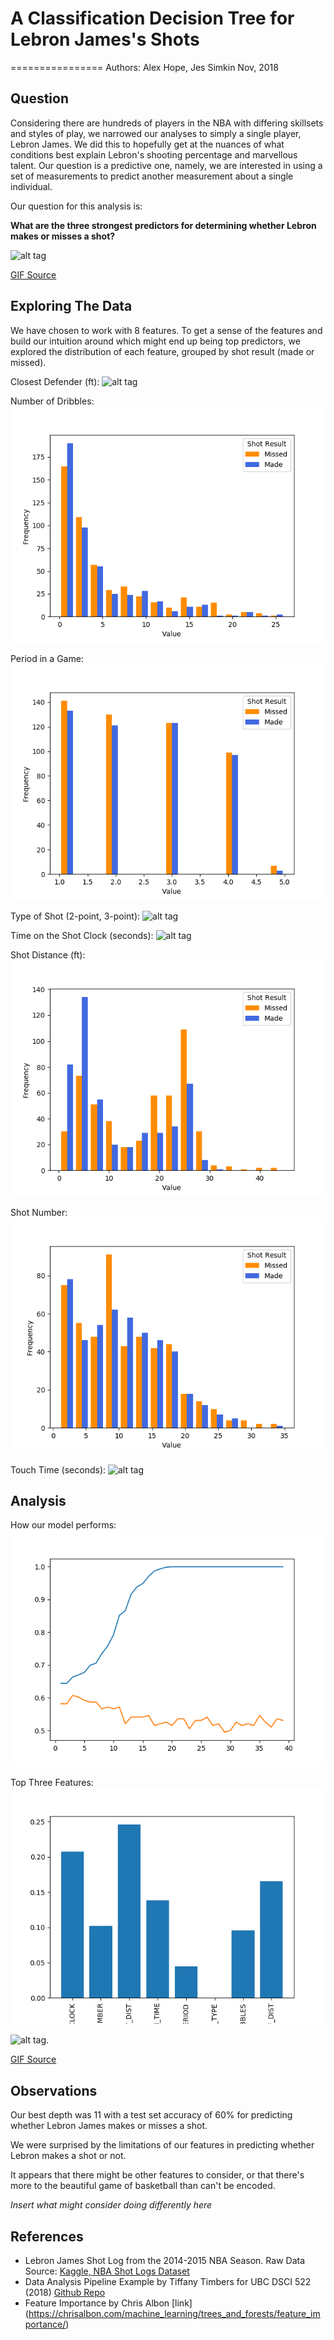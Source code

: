 # A Classification Decision Tree for Lebron James's Shots 
================
Authors: Alex Hope, Jes Simkin
Nov, 2018

## Question
Considering there are hundreds of players in the NBA with differing skillsets and styles of play, we narrowed our analyses to simply a single player, Lebron James. We did this to hopefully get at the nuances of what conditions best explain Lebron's shooting percentage and marvellous talent. Our question is a predictive one, namely, we are interested in using a set of measurements to predict another measurement about a single individual.

Our question for this analysis is:  
  
 __What are the three strongest predictors for determining whether Lebron makes or misses a shot?__
 
![alt tag](https://media.giphy.com/media/l0MYwdebx8o0XI56E/giphy-tumblr.gif) 

[GIF Source](https://media.giphy.com/media/l0MYwdebx8o0XI56E/giphy-tumblr.gif)
 

## Exploring The Data
We have chosen to work with 8 features. To get a sense of the features and build our intuition around which might end up being top predictors, we explored the distribution of each feature, grouped by shot result (made or missed).

Closest Defender (ft): ![alt
tag](../results/figs/EDA_CLOSE_DEF_DIST_Lebron_James.png)

Number of Dribbles: ![alt tag](../results/figs/EDA_DRIBBLES_Lebron_James.png)

Period in a Game: ![alt tag](../results/figs/EDA_PERIOD_Lebron_James.png)

Type of Shot (2-point, 3-point): ![alt
tag](../results/figs/EDA_PTS_TYPE_Lebron_James.png)

Time on the Shot Clock (seconds): ![alt
tag](../results/figs/EDA_SHOT_CLOCK_Lebron_James.png)

Shot Distance (ft): ![alt tag](../results/figs/EDA_SHOT_DIST_Lebron_James.png)

Shot Number: ![alt tag](../results/figs/EDA_SHOT_NUMBER_Lebron_James.png)

Touch Time (seconds): ![alt
tag](../results/figs/EDA_TOUCH_TIME_Lebron_James.png)

## Analysis

How our model performs: ![alt tag](../results/figs/train-test-acc.png)

Top Three Features: ![alt tag](../results/figs/best_features.png)

![alt tag](https://media.giphy.com/media/lKafiHISf6FEtciruw/giphy.gif). 

[GIF Source](https://media.giphy.com/media/lKafiHISf6FEtciruw/giphy.gif)

## Observations

Our best depth was 11 with a test set accuracy of 60% for predicting whether Lebron James makes or misses a shot.

We were surprised by the limitations of our features in predicting whether Lebron makes a shot or not. 

It appears that there might be other features to consider, or that there's more to the beautiful game of basketball than can't be encoded.

*Insert what might consider doing differently here*


## References

- Lebron James Shot Log from the 2014-2015 NBA Season. Raw Data Source: [Kaggle, NBA Shot Logs Dataset](https://www.kaggle.com/dansbecker/nba-shot-logs/home)
- Data Analysis Pipeline Example by Tiffany Timbers for UBC DSCI 522    (2018) [Github Repo](https://github.com/ttimbers/data_analysis_pipeline_eg/tree/v1.1)
- Feature Importance by Chris Albon [link] (https://chrisalbon.com/machine_learning/trees_and_forests/feature_importance/)
